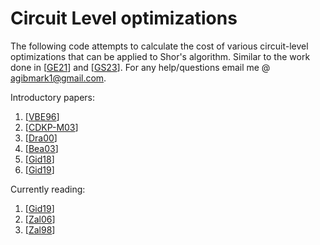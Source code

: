 # Circuit Level optimizations
The following code attempts to calculate the cost of various circuit-level optimizations that can be applied to Shor's algorithm. Similar to the work done in [[GE21](https://arxiv.org/pdf/1905.09749)] and [[GS23](https://arxiv.org/pdf/2103.06159)]. For any help/questions email me @ agibmark1@gmail.com.

Introductory papers:
1. [[VBE96](https://arxiv.org/pdf/quant-ph/9511018)]
2. [[CDKP-M03](https://arxiv.org/pdf/quant-ph/0410184)]
3. [[Dra00](https://arxiv.org/pdf/quant-ph/0008033)]
4. [[Bea03](https://arxiv.org/pdf/quant-ph/0205095)]
5. [[Gid18](https://arxiv.org/pdf/1709.06648)]
6. [[Gid19](https://arxiv.org/pdf/1905.07682)]

Currently reading:
1. [[Gid19](https://arxiv.org/pdf/1905.08488)]
2. [[Zal06](https://arxiv.org/pdf/quant-ph/0601097)]
3. [[Zal98](https://arxiv.org/pdf/quant-ph/9806084)]
